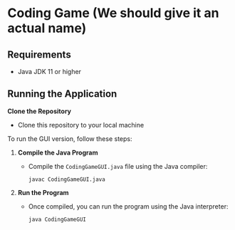 # Coding Game (We should give it an actual name)

## Requirements

- Java JDK 11 or higher

## Running the Application

**Clone the Repository**
   - Clone this repository to your local machine

To run the GUI version, follow these steps:

1. **Compile the Java Program**
   - Compile the `CodingGameGUI.java` file using the Java compiler:
     ```
     javac CodingGameGUI.java
     ```

2. **Run the Program**
   - Once compiled, you can run the program using the Java interpreter:
     ```
     java CodingGameGUI
     ```


